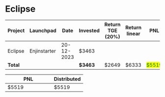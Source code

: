 # Eclipse



<table data-full-width="true"><thead><tr><th width="141">Project</th><th width="138">Launchpad</th><th width="132">Date</th><th width="133">Invested</th><th>Return TGE (20%)</th><th>Return linear</th><th>PNL</th></tr></thead><tbody><tr><td>Eclipse</td><td>Enjinstarter</td><td>20-12-2023</td><td>$3463</td><td></td><td></td><td></td></tr><tr><td><strong>Total</strong></td><td></td><td></td><td><strong>$3463</strong></td><td>$2649</td><td>$6333</td><td><mark style="color:green;">$5519</mark></td></tr></tbody></table>

<table data-full-width="true"><thead><tr><th width="135">PNL</th><th>Distributed</th></tr></thead><tbody><tr><td>$5519</td><td>$5519</td></tr></tbody></table>
